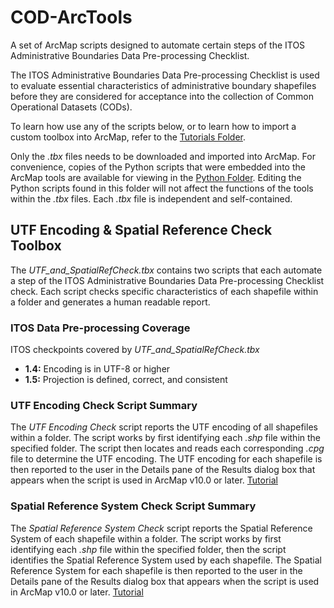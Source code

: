 # COD-ArcTools
A set of ArcMap scripts designed to automate certain steps of the ITOS Administrative Boundaries Data Pre-processing Checklist.

The ITOS Administrative Boundaries Data Pre-processing Checklist is used to evaluate essential characteristics of administrative boundary shapefiles before they are considered for acceptance into the collection of Common Operational Datasets (CODs).

To learn how use any of the scripts below, or to learn how to import a custom toolbox into ArcMap, refer to the [Tutorials Folder](/Tutorials).

 Only the *.tbx* files needs to be downloaded and imported into ArcMap. For convenience, copies of the Python scripts that were embedded into the ArcMap tools are available for viewing in the [Python Folder](/Python). Editing the Python scripts found in this folder will not affect the functions of the tools within the *.tbx* files. Each *.tbx* file is independent and self-contained.

## UTF Encoding & Spatial Reference Check Toolbox
The *UTF_and_SpatialRefCheck.tbx* contains two scripts that each automate a step of the ITOS Administrative Boundaries Data Pre-processing Checklist check. Each script checks specific characteristics of each shapefile within a folder and generates a human readable report.

### ITOS Data Pre-processing Coverage
ITOS checkpoints covered by *UTF_and_SpatialRefCheck.tbx*
* **1.4:** Encoding is in UTF-8 or higher
* **1.5:** Projection is defined, correct, and consistent

### UTF Encoding Check Script Summary
The *UTF Encoding Check* script reports the UTF encoding of all shapefiles within a folder. The script works by first identifying each *.shp* file within the specified folder. The script then locates and reads each corresponding *.cpg* file to determine the UTF encoding. The UTF encoding for each shapefile is then reported to the user in the Details pane of the Results dialog box that appears when the script is used in ArcMap v10.0 or later. [Tutorial](/Tutorials/UTF_EncodingCheck_Tutorial.md)

### Spatial Reference System Check Script Summary
The *Spatial Reference System Check* script reports the Spatial Reference System of each shapefile within a folder. The script works by first identifying each *.shp* file within the specified folder, then the script identifies the Spatial Reference System used by each shapefile. The Spatial Reference System for each shapefile is then reported to the user in the Details pane of the Results dialog box that appears when the script is used in ArcMap v10.0 or later. [Tutorial](/Tutorials/SpatialRefCheck_Tutorial.md)
